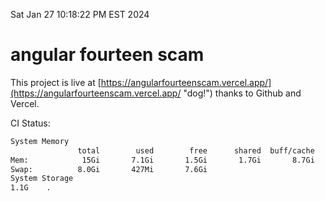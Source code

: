 Sat Jan 27 10:18:22 PM EST 2024

# angular fourteen scam


This project is live at [https://angularfourteenscam.vercel.app/](https://angularfourteenscam.vercel.app/ "dog!") thanks to Github and Vercel.

CI Status: 

```bash
System Memory
               total        used        free      shared  buff/cache   available
Mem:            15Gi       7.1Gi       1.5Gi       1.7Gi       8.7Gi       8.2Gi
Swap:          8.0Gi       427Mi       7.6Gi
System Storage
1.1G	.
